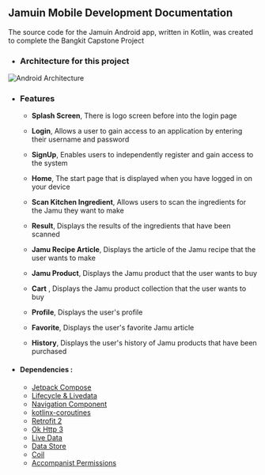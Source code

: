 ## Jamuin Mobile Development Documentation

The source code for the Jamuin Android app, written in Kotlin, was created to complete the Bangkit Capstone Project

- ### Architecture for this project
![Android Architecture](https://github.com/JamuIn/android/assets/72461302/d4346a8c-09df-4a49-91bf-985b19f02050)

- ### Features

  - **Splash Screen**, There is logo screen before into the login page

  - **Login**, Allows a user to gain access to an application by entering their username and password

  - **SignUp**, Enables users to independently register and gain access to the system

  - **Home**, The start page that is displayed when you have logged in on your device

  - **Scan Kitchen Ingredient**, Allows users to scan the ingredients for the Jamu they want to make

  - **Result**, Displays the results of the ingredients that have been scanned

  - **Jamu Recipe Article**, Displays the article of the Jamu recipe that the user wants to make

  - **Jamu Product**, Displays the Jamu product that the user wants to buy

  - **Cart** , Displays the Jamu product collection that the user wants to buy

  - **Profile**, Displays the user's profile

  - **Favorite**, Displays the user's favorite Jamu article

   - **History**, Displays the user's history of Jamu products that have been purchased

* #### Dependencies :
  - [Jetpack Compose](https://developer.android.com/jetpack/compose)
  - [Lifecycle & Livedata](https://developer.android.com/jetpack/androidx/releases/lifecycle)
  - [Navigation Component](https://developer.android.com/jetpack/androidx/releases/navigation)
  - [kotlinx-coroutines](https://developer.android.com/kotlin/coroutines)
  - [Retrofit 2](https://square.github.io/retrofit/)
  - [Ok Http 3](https://square.github.io/okhttp/)
  - [Live Data](https://developer.android.com/topic/libraries/architecture/livedata)
  - [Data Store](https://developer.android.com/topic/libraries/architecture/datastore)
  - [Coil](https://coil-kt.github.io/coil/)
  - [Accompanist Permissions](https://google.github.io/accompanist/permissions/)
